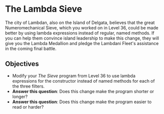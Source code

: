 # The Lambda Sieve

The city of Lambdan, also on the Island of Delgata, believes that the great Numeromechanical Sieve, which you worked on in Level 36, could be made better by using lambda expressions instead of regular, named methods. If you can help them convince island leadership to make this change, they will give you the Lambda Medallion and pledge the Lambdani Fleet's assistance in the coming final battle.

## Objectives

- Modify your _The Sieve_ program from Level 36 to use lambda expressions for the constructor instead of named methods for each of the three filters.
- **Answer this question**: Does this change make the program shorter or longer?
- **Answer this question**: Does this change make the program easier to read or harder?